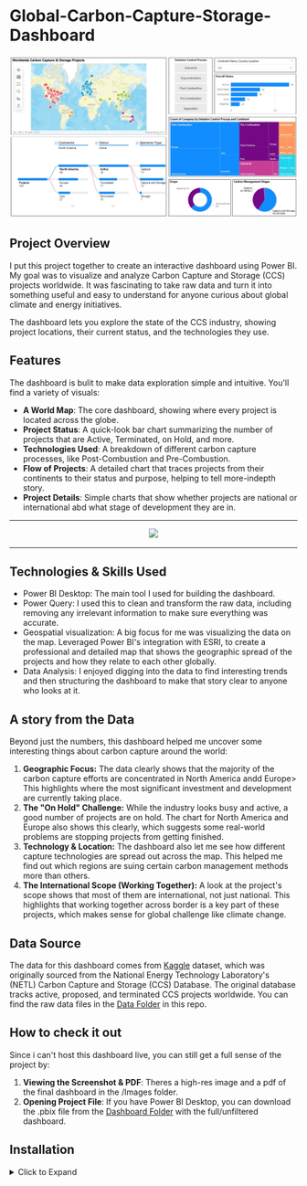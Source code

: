 # Global-Carbon-Capture-Storage-Dashboard

<p align="center">
  <img src="Images/Global CCS Map Dashboard.jpg" width="1000"/>
<p/>
  
## Project Overview
I put this project together to create an interactive dashboard using Power BI. My goal was to visualize and analyze Carbon Capture and Storage (CCS) projects worldwide. It was fascinating to take raw data and turn it into something useful and easy to understand for anyone curious about global climate and energy initiatives.

The dashboard lets you explore the state of the CCS industry, showing project locations, their current status, and the technologies they use.

## Features
The dashboard is bulit to make data exploration simple and intuitive. You'll find a variety of visuals:
* **A World Map**: The core dashboard, showing where every project is located across the globe.
* **Project Status**: A quick-look bar chart summarizing the number of projects that are Active, Terminated, on Hold, and more.
* **Technologies Used**: A breakdown of different carbon capture processes, like Post-Combustion and Pre-Combustion.
* **Flow of Projects**: A detailed chart that traces projects from their continents to their status and purpose, helping to tell more-indepth story.
* **Project Details**: Simple charts that show whether projects are national or international abd what stage of development they are in.

---
<p align="center">
  <img src="Images/Global CCS Map Dashboard.gif" width="1000"/>
<p/>

---

## Technologies & Skills Used
* Power BI Desktop: The main tool I used for building the dashboard.
* Power Query: I used this to clean and transform the raw data, including removing any irrelevant information to make sure everything was accurate.
* Geospatial visualization: A big focus for me was visualizing the data on the map. Leveraged Power BI's integration with ESRI, to create a professional and detailed map that shows the geographic spread of the projects and how they relate to each other globally.
* Data Analysis: I enjoyed digging into the data to find interesting trends and then structuring the dashboard to make that story clear to anyone who looks at it.

## A story from the Data
Beyond just the numbers, this dashboard helped me uncover some interesting things about carbon capture around the world:
1. **Geographic Focus:** The data clearly shows that the majority of the carbon capture efforts are concentrated in North America andd Europe> This highlights where the most significant investment and development are currently taking place.
2. **The "On Hold" Challenge:** While the industry looks busy and active, a good number of projects are on hold. The chart for North America and Europe also shows this clearly, which suggests some real-world problems are stopping projects from getting finished.
3. **Technology & Location:** The dashboard also let me see how different capture technologies are spread out across the map. This helped me find out which regions are suing certain carbon management methods more than others.
4. **The International Scope (Working Together):** A look at the project's scope shows that most of them are international, not just national. This highlights that working together across border is a key part of these projects, which makes sense for global challenge like climate change.


## Data Source
The data for this dashboard comes from [Kaggle](https://www.kaggle.com/datasets/konradb/carbon-capture-and-storage) dataset, which was originally sourced from the National Energy Technology Laboratory's (NETL) Carbon Capture and Storage (CCS) Database. The original database tracks active, proposed, and terminated CCS projects worldwide. You can find the raw data files in the [Data Folder](Data) in this repo.

## How to check it out
Since i can't host this dashboard live, you can  still get a full sense of the project by:
1. **Viewing the Screenshot & PDF**: Theres a high-res image and a pdf of the final dashboard in the /Images folder.
2. **Opening Project File**: If you have Power BI Desktop, you can download the .pbix file from the [Dashboard Folder](Dashboard) with the full/unfiltered dashboard.

## Installation 
<details>
  <summary>Click to Expand</summary>
To explore this project yourself, just download and install Power BI Desktop.
  
1. Clone this repository to your machine.
2. Open the Carbon Capture Dashboard.pbix file in Power BI Desktop.

</details>

